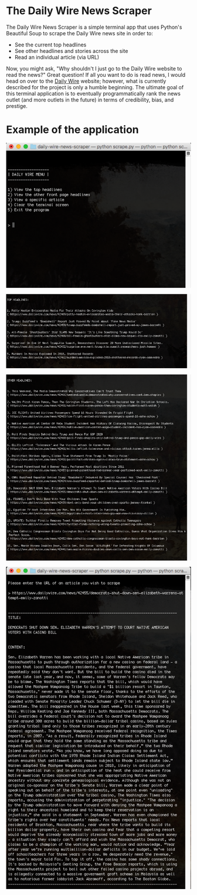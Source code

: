 # The Daily Wire News Scraper

The Daily Wire News Scraper is a simple terminal app that uses Python's Beautiful Soup to scrape the Daily Wire news site in order to:

* See the current top headlines
* See other headlines and stories across the site
* Read an individual article (via URL)

Now, you might ask, "Why shouldn't I just go to the Daily Wire website to read the news?" Great question! If all you want to do is read news, I would head on over to the [Daily Wire](https://www.dailywire.com) website; however, what is currently described for the project is only a humble beginning. The ultimate goal of this terminal application is to eventually programmatically rank the news outlet (and more outlets in the future) in terms of credibility, bias, and prestige.

# Example of the application

![Main Menu](https://github.com/thenicknash/the-daily-wire-news-scraper/blob/master/images/main-menu-daily-wire-scrape.png)

![Top Headlines](https://github.com/thenicknash/the-daily-wire-news-scraper/blob/master/images/top-headlines-daily-wire-scrape.png)

![Other Headlines](https://github.com/thenicknash/the-daily-wire-news-scraper/blob/master/images/other-headlines-daily-wire-scrape.png)

![Article Content](https://github.com/thenicknash/the-daily-wire-news-scraper/blob/master/images/page-content-daily-wire-scrape.png)